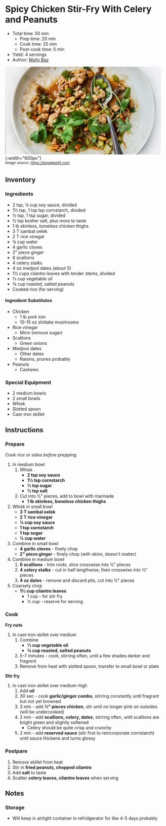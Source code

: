 # Spicy Chicken Stir-Fry With Celery and Peanuts

- Total time: 50 min
    - Prep time: 20 min
    - Cook time: 25 min
    - Post-cook time: 5 min
- Yield: 4 servings
- Author: [Molly Baz](https://www.bonappetit.com/recipe/spicy-chicken-stir-fry-with-celery-and-peanuts)

![](./hero.jpg){:width="600px"}
<br />
_<sup>Image source: <https://bonappetit.com></sup>_

## Inventory

### Ingredients

- 2 tsp, ¼ cup soy sauce, divided
- 1½ tsp, 1 tsp tsp cornstarch, divided
- ½ tsp, 1 tsp sugar, divided
- ½ tsp kosher salt, plus more to taste
- 1 lb skinless, boneless chicken thighs
- 3 T sambal oelek
- 2 T rice vinegar
- ¼ cup water
- 4 garlic cloves
- 2" piece ginger
- 6 scallions
- 4 celery stalks
- 4 oz medjool dates (about 5)
- 1½ cups cilantro leaves with tender stems, divided
- ⅓ cup vegetable oil
- ¾ cup roasted, salted peanuts
- Cooked rice (for serving)

#### Ingredient Substitutes

- Chicken
    - 1 lb pork loin
    - 10-15 oz shiitake mushrooms
- Rice vinegar
    - Mirin (remove sugar)
- Scallions
    - Green onions
- Medjool dates
    - Other dates
    - Raisins, prunes probably
- Peanuts
    - Cashews

### Special Equipment

- 2 medium bowls
- 2 small bowls
- Whisk
- Slotted spoon
- Cast-iron skillet

## Instructions

### Prepare

_Cook rice or sides before prepping._

1. In medium bowl
    1. Whisk
        - **2 tsp soy sauce**
        - **1½ tsp cornstarch**
        - **½ tsp sugar**
        - **½ tsp salt**
    1. Cut into ½" pieces, add to bowl with marinade
        - **1 lb skinless, boneless chicken thighs**
1. Whisk in small bowl
    - **3 T sambal oelek**
    - **2 T rice vinegar**
    - **¼ cup soy sauce**
    - **1 tsp cornstarch**
    - **1 tsp sugar**
    - **¼ cup water**
1. Combine in small bowl
    - **4 garlic cloves** - finely chop
    - **2" piece ginger** - finely chop (with skins, doesn't matter)
1. Combine in medium bowl
    1. **6 scallions** - trim roots, slice crosswise into ½" pieces
    1. **4 celery stalks** - cut in half lengthwise, then crosswise into ½" pieces
    1. **4 oz dates** - remove and discard pits, cut into ½" pieces
1. Coarsely chop
    - **1½ cup cilantro leaves**
        - 1 cup - for stir fry
        - ½ cup - reserve for serving

### Cook

**Fry nuts**

1. In cast-iron skillet over medium
    1. Combine
        - **⅓ cup vegetable oil**
        - **¾ cup roasted, salted peanuts**
    1. 5-7 minutes - cook, stirring often, until a few shades darker and fragrent
    1. Remove from heat with slotted spoon, transfer to small bowl or plate

**Stir fry**

1. In cast-iron skillet over medium-high
    1. Add **oil**
    1. 30 sec - cook **garlic/ginger combo**, stirring constantly until fragrant but not yet browned
    1. 3 min - add **½" pieces chicken**, stir until no longer pink on outsides (will be undercooked)
    1. 2 min - add **scallions, celery, dates**, stirring often, until scallions are bright green and slightly softened
       - Celery should be quite crisp and crunchy
    1. 2 min - add **reserved sauce** (stir first to reincorporate cornstarch) until sauce thickens and turns glossy

### Postpare

1. Remove skillet from heat
1. Stir in **fried peanuts, chopped cilantro**
1. Add **salt** to taste
1. Scatter **celery leaves, cilantro leaves** when serving

## Notes

### Storage

- Will keep in airtight container in refridgerator for like 4-5 days probably
